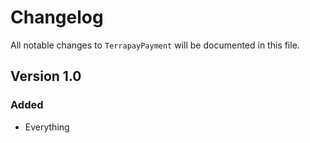 # Changelog

All notable changes to `TerrapayPayment` will be documented in this file.

## Version 1.0

### Added
- Everything
